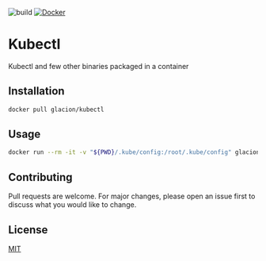 ![build](https://github.com/glacion/kubectl/workflows/build/badge.svg)
[![Docker](https://img.shields.io/docker/v/glacion/kubectl)](https://hub.docker.com/r/glacion/kubectl)

# Kubectl

Kubectl and few other binaries packaged in a container

## Installation

```bash
docker pull glacion/kubectl
```

## Usage

```bash
docker run --rm -it -v "${PWD}/.kube/config:/root/.kube/config" glacion/kubectl
```

## Contributing

Pull requests are welcome. For major changes, please open an issue first to discuss what you would like to change.

## License

[MIT](https://choosealicense.com/licenses/mit/)

